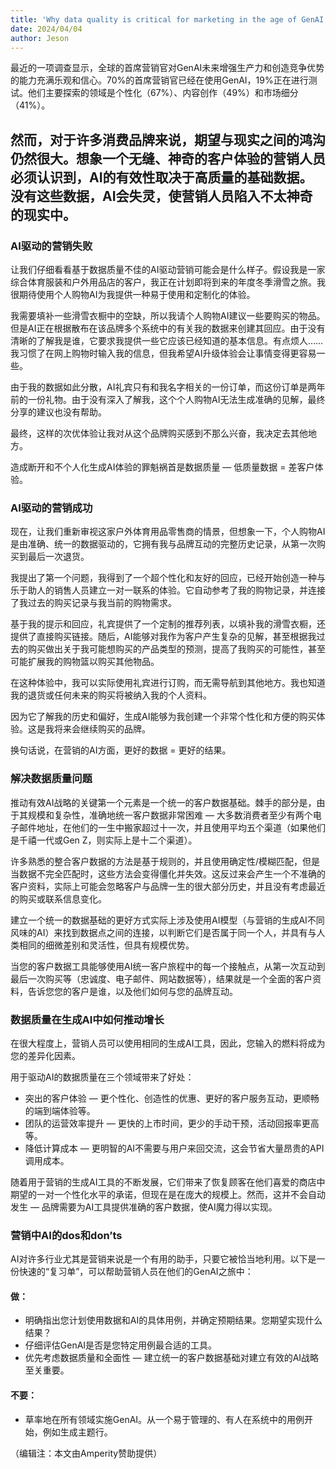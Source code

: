 ```yaml
---
title: 'Why data quality is critical for marketing in the age of GenAI'
date: 2024/04/04
author: Jeson
---
```


最近的一项调查显示，全球的首席营销官对GenAI未来增强生产力和创造竞争优势的能力充满乐观和信心。70%的首席营销官已经在使用GenAI，19%正在进行测试。他们主要探索的领域是个性化（67%）、内容创作（49%）和市场细分（41%）。

然而，对于许多消费品牌来说，期望与现实之间的鸿沟仍然很大。想象一个无缝、神奇的客户体验的营销人员必须认识到，AI的有效性取决于高质量的基础数据。没有这些数据，AI会失灵，使营销人员陷入不太神奇的现实中。
--- 

### AI驱动的营销失败

让我们仔细看看基于数据质量不佳的AI驱动营销可能会是什么样子。假设我是一家综合体育服装和户外用品店的客户，我正在计划即将到来的年度冬季滑雪之旅。我很期待使用个人购物AI为我提供一种易于使用和定制化的体验。

我需要填补一些滑雪衣橱中的空缺，所以我请个人购物AI建议一些要购买的物品。但是AI正在根据散布在该品牌多个系统中的有关我的数据来创建其回应。由于没有清晰的了解我是谁，它要求我提供一些它应该已经知道的基本信息。有点烦人……我习惯了在网上购物时输入我的信息，但我希望AI升级体验会让事情变得更容易一些。

由于我的数据如此分散，AI礼宾只有和我名字相关的一份订单，而这份订单是两年前的一份礼物。由于没有深入了解我，这个个人购物AI无法生成准确的见解，最终分享的建议也没有帮助。

最终，这样的次优体验让我对从这个品牌购买感到不那么兴奋，我决定去其他地方。

造成断开和不个人化生成AI体验的罪魁祸首是数据质量 — 低质量数据 = 差客户体验。

### AI驱动的营销成功

现在，让我们重新审视这家户外体育用品零售商的情景，但想象一下，个人购物AI是由准确、统一的数据驱动的，它拥有我与品牌互动的完整历史记录，从第一次购买到最后一次退货。

我提出了第一个问题，我得到了一个超个性化和友好的回应，已经开始创造一种与乐于助人的销售人员建立一对一联系的体验。它自动参考了我的购物记录，并连接了我过去的购买记录与我当前的购物需求。

基于我的提示和回应，礼宾提供了一个定制的推荐列表，以填补我的滑雪衣橱，还提供了直接购买链接。随后，AI能够对我作为客户产生复杂的见解，甚至根据我过去的购买做出关于我可能想购买的产品类型的预测，提高了我购买的可能性，甚至可能扩展我的购物篮以购买其他物品。

在这种体验中，我可以实际使用礼宾进行订购，而无需导航到其他地方。我也知道我的退货或任何未来的购买将被纳入我的个人资料。

因为它了解我的历史和偏好，生成AI能够为我创建一个非常个性化和方便的购买体验。这是我将来会继续购买的品牌。

换句话说，在营销的AI方面，更好的数据 = 更好的结果。

### 解决数据质量问题

推动有效AI战略的关键第一个元素是一个统一的客户数据基础。棘手的部分是，由于其规模和复杂性，准确地统一客户数据非常困难 — 大多数消费者至少有两个电子邮件地址，在他们的一生中搬家超过十一次，并且使用平均五个渠道（如果他们是千禧一代或Gen Z，则实际上是十二个渠道）。

许多熟悉的整合客户数据的方法是基于规则的，并且使用确定性/模糊匹配，但是当数据不完全匹配时，这些方法会变得僵化并失效。这反过来会产生一个不准确的客户资料，实际上可能会忽略客户与品牌一生的很大部分历史，并且没有考虑最近的购买或联系信息变化。

建立一个统一的数据基础的更好方式实际上涉及使用AI模型（与营销的生成AI不同风味的AI）来找到数据点之间的连接，以判断它们是否属于同一个人，并具有与人类相同的细微差别和灵活性，但具有规模优势。

当您的客户数据工具能够使用AI统一客户旅程中的每一个接触点，从第一次互动到最后一次购买等（忠诚度、电子邮件、网站数据等），结果就是一个全面的客户资料，告诉您您的客户是谁，以及他们如何与您的品牌互动。

### 数据质量在生成AI中如何推动增长

在很大程度上，营销人员可以使用相同的生成AI工具，因此，您输入的燃料将成为您的差异化因素。

用于驱动AI的数据质量在三个领域带来了好处：

- 突出的客户体验 — 更个性化、创造性的优惠、更好的客户服务互动，更顺畅的端到端体验等。
- 团队的运营效率提升 — 更快的上市时间，更少的手动干预，活动回报率更高等。
- 降低计算成本 — 更明智的AI不需要与用户来回交流，这会节省大量昂贵的API调用成本。

随着用于营销的生成AI工具的不断发展，它们带来了恢复顾客在他们喜爱的商店中期望的一对一个性化水平的承诺，但现在是在庞大的规模上。然而，这并不会自动发生 — 品牌需要为AI工具提供准确的客户数据，使AI魔力得以实现。

### 营销中AI的dos和don’ts

AI对许多行业尤其是营销来说是一个有用的助手，只要它被恰当地利用。以下是一份快速的“复习单”，可以帮助营销人员在他们的GenAI之旅中：

#### 做：

- 明确指出您计划使用数据和AI的具体用例，并确定预期结果。您期望实现什么结果？
- 仔细评估GenAI是否是您特定用例最合适的工具。
- 优先考虑数据质量和全面性 — 建立统一的客户数据基础对建立有效的AI战略至关重要。

#### 不要：

- 草率地在所有领域实施GenAI。从一个易于管理的、有人在系统中的用例开始，例如生成主题行。

（编辑注：本文由Amperity赞助提供）


